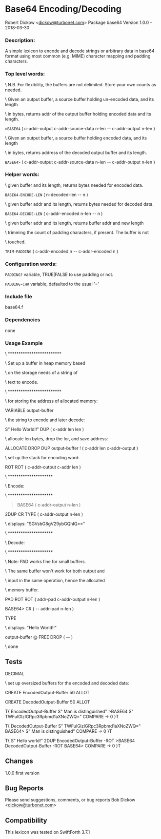 Base64 Encoding/Decoding 
============================================
Robert Dickow <<dickow@turbonet.com>>
Package base64
Version 1.0.0 - 2018-03-30

### Description:

A simple lexicon to encode and decode strings or arbitrary
data in base64 format using most common (e.g. MIME) character
mapping and padding characters.

### Top level words:

\ N.B. For flexibility, the buffers are not delimited. Store your own counts as needed.

\ Given an output buffer, a source buffer holding un-encoded data, and its length

\ in bytes, returns addr of the output buffer holding encoded data and its length.

`>BASE64`  ( c-addr-output c-addr-source-data n-len -- c-addr-output n-len )


\ Given an output buffer, a source buffer holding encoded data, and its length

\ in bytes, returns address of the decoded output buffer and its length.

`BASE64>`  ( c-addr-output c-addr-source-data n-len -- c-addr-output n-len )


### Helper words:

\ given buffer and its length, returns bytes needed for encoded data.

`BASE64-ENCODE-LEN` ( n-decoded-len -- n ) 


\ given buffer addr and its length, returns bytes needed for decoded data.

`BASE64-DECODE-LEN` ( c-addr-encoded n-len -- n ) 


\ given buffer addr and its length, returns buffer addr and new length

\ trimming the count of padding characters, if present. The buffer is not

\ touched.

`TRIM-PADDING` ( c-addr-encoded n -- c-addr-encoded n ) 


### Configuration words:

`PADDING?`  variable, TRUE|FALSE to use padding or not.

`PADDING-CHR` variable, defaulted to the usual '='

### Include file

base64.f


### Dependencies

none


### Usage Example



\ *************************

\ Set up a buffer in heap memory based

\ on the storage needs of a string of

\ text to encode.

\ *************************

\ for storing the address of allocated memory:

VARIABLE output-buffer

\ the string to encode and later decode:

S" Hello World!!" DUP ( c-addr len len )

\ allocate len bytes, drop the Ior, and save address:

ALLOCATE DROP DUP output-buffer ! ( c-addr len c-addr-output )

\ set up the stack for encoding word:

ROT ROT  ( c-addr-output c-addr len )


\ *********************

\ Encode:

\ *********************

>BASE64  ( c-addr-output n-len )

2DUP CR TYPE  ( c-addr-output n-len )

\ displays: "SGVsbG8gV29ybGQhIQ=="


\ *********************

\ Decode:

\ *********************

\ Note: PAD works fine for small buffers.

\ The same buffer won't work for both output and 

\ input in the same operation, hence the allocated

\ memory buffer.

PAD  ROT ROT  ( addr-pad c-addr-output n-len ) 

BASE64> CR   ( -- addr-pad n-len )

TYPE

\ displays: "Hello World!!"

output-buffer @ FREE DROP  ( -- )

\ done



## Tests

DECIMAL

\ set up oversized buffers for the encoded and decoded data:

CREATE EncodedOutput-Buffer 50 ALLOT

CREATE DecodedOutput-Buffer 50 ALLOT

T{ EncodedOutput-Buffer S" Man is distinguished" >BASE64 S" TWFuIGlzIGRpc3Rpbmd1aXNoZWQ=" COMPARE -> 0 }T 
 
T{ DecodedOutput-Buffer S" TWFuIGlzIGRpc3Rpbmd1aXNoZWQ=" BASE64> S" Man is distinguished" COMPARE -> 0  }T 

T{ S" Hello world!" 2DUP EncodedOutput-Buffer -ROT >BASE64 DecodedOutput-Buffer -ROT BASE64> COMPARE -> 0 }T


## Changes

1.0.0 first version


## Bug Reports

Please send suggestions, comments, or bug reports Bob Dickow <<dickow@turbonet.com>>

## Compatibility

This lexicon was tested on SwiftForth 3.7.1



